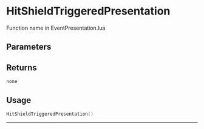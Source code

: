 # HitShieldTriggeredPresentation
Function name in EventPresentation.lua
## Parameters

## Returns
`none`
## Usage
```lua
HitShieldTriggeredPresentation()
```
---
